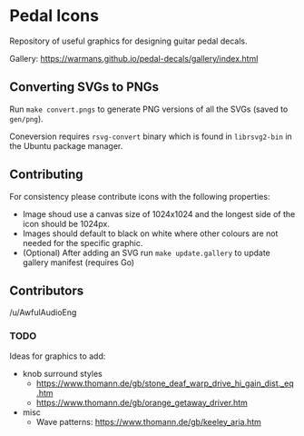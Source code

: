 # Pedal Icons

Repository of useful graphics for designing guitar pedal decals.

Gallery: https://warmans.github.io/pedal-decals/gallery/index.html

## Converting SVGs to PNGs

Run `make convert.pngs` to generate PNG versions of all the SVGs (saved to `gen/png`).

Coneversion requires `rsvg-convert` binary which is found in `librsvg2-bin` in the Ubuntu package manager.

## Contributing

For consistency please contribute icons with the following properties: 

- Image shoud use a canvas size of 1024x1024 and the longest side of the icon should be 1024px.
- Images should default to black on white where other colours are not needed for the specific graphic.
- (Optional) After adding an SVG run `make update.gallery` to update gallery manifest (requires Go)

## Contributors

/u/AwfulAudioEng

### TODO

Ideas for graphics to add:

- knob surround styles
    - https://www.thomann.de/gb/stone_deaf_warp_drive_hi_gain_dist._eq.htm
    - https://www.thomann.de/gb/orange_getaway_driver.htm
- misc
    - Wave patterns: https://www.thomann.de/gb/keeley_aria.htm
    